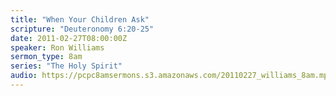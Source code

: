 ```yaml
---
title: "When Your Children Ask"
scripture: "Deuteronomy 6:20-25"
date: 2011-02-27T08:00:00Z
speaker: Ron Williams
sermon_type: 8am
series: "The Holy Spirit"
audio: https://pcpc8amsermons.s3.amazonaws.com/20110227_williams_8am.mp3 
---
```



